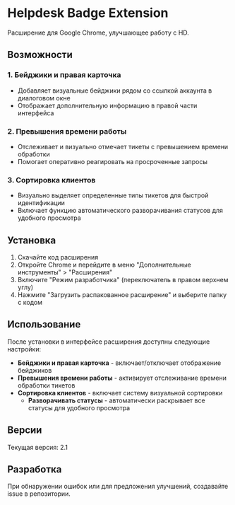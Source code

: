 # Helpdesk Badge Extension

Расширение для Google Chrome, улучшающее работу с HD.

## Возможности

### 1. Бейджики и правая карточка

- Добавляет визуальные бейджики рядом со ссылкой аккаунта в диалоговом окне
- Отображает дополнительную информацию в правой части интерфейса

### 2. Превышения времени работы

- Отслеживает и визуально отмечает тикеты с превышением времени обработки
- Помогает оперативно реагировать на просроченные запросы

### 3. Сортировка клиентов

- Визуально выделяет определенные типы тикетов для быстрой идентификации
- Включает функцию автоматического разворачивания статусов для удобного просмотра

## Установка

1. Скачайте код расширения
2. Откройте Chrome и перейдите в меню "Дополнительные инструменты" > "Расширения"
3. Включите "Режим разработчика" (переключатель в правом верхнем углу)
4. Нажмите "Загрузить распакованное расширение" и выберите папку с кодом

## Использование

После установки в интерфейсе расширения доступны следующие настройки:

- **Бейджики и правая карточка** - включает/отключает отображение бейджиков
- **Превышения времени работы** - активирует отслеживание времени обработки тикетов
- **Сортировка клиентов** - включает систему визуальной сортировки
  - **Разворачивать статусы** - автоматически раскрывает все статусы для удобного просмотра

## Версии

Текущая версия: 2.1

## Разработка

При обнаружении ошибок или для предложения улучшений, создавайте issue в репозитории.
